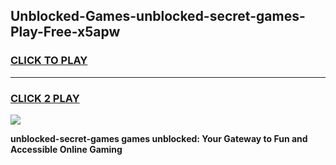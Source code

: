 
## Unblocked-Games-unblocked-secret-games-Play-Free-x5apw
<h3>
<a href="https://premium76.site?title=unblocked-secret-games&ref=20A">CLICK TO PLAY</a></h3>
<hr>

<h3>
<a href="https://premium76.site?title=unblocked-secret-games&ref=20A">CLICK 2 PLAY</a>
  
</h3>

<a href="https://premium76.site?title=unblocked-secret-games&ref=20A"><img src="https://clearcache.store/games.png"></a>


**unblocked-secret-games games unblocked: Your Gateway to Fun and Accessible Online Gaming**
